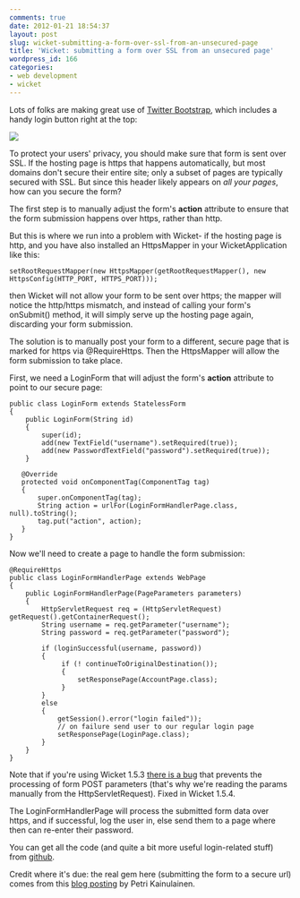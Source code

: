 ```yaml
---
comments: true
date: 2012-01-21 18:54:37
layout: post
slug: wicket-submitting-a-form-over-ssl-from-an-unsecured-page
title: 'Wicket: submitting a form over SSL from an unsecured page'
wordpress_id: 166
categories:
- web development
- wicket
---
```


Lots of folks are making great use of [Twitter Bootstrap](http://twitter.github.com/bootstrap/), which includes a handy login button right at the top:

[![](http://armhold.files.wordpress.com/2012/01/twitter-bootstrap-wicket1.png)](http://armhold.files.wordpress.com/2012/01/twitter-bootstrap-wicket1.png)

To protect your users' privacy, you should make sure that form is sent over SSL. If the hosting page is https that happens automatically, but most domains don't secure their entire site; only a subset of pages are typically secured with SSL. But since this header likely appears on _all your pages_, how can you secure the form?

The first step is to manually adjust the form's **action** attribute to ensure that the form submission happens over https, rather than http.

But this is where we run into a problem with Wicket- if the hosting page is http, and you have also installed an HttpsMapper in your WicketApplication like this:

    
    setRootRequestMapper(new HttpsMapper(getRootRequestMapper(), new HttpsConfig(HTTP_PORT, HTTPS_PORT)));


then Wicket will not allow your form to be sent over https; the mapper will notice the http/https mismatch, and instead of calling your form's onSubmit() method, it will simply serve up the hosting page again, discarding your form submission.

The solution is to manually post your form to a different, secure page that is marked for https via @RequireHttps. Then the HttpsMapper will allow the form submission to take place.

First, we need a LoginForm that will adjust the form's **action** attribute to point to our secure page:

    
    public class LoginForm extends StatelessForm
    {
        public LoginForm(String id)
        {
            super(id);
            add(new TextField("username").setRequired(true));
            add(new PasswordTextField("password").setRequired(true));
        }
    
       @Override
       protected void onComponentTag(ComponentTag tag)
       {
           super.onComponentTag(tag);
           String action = urlFor(LoginFormHandlerPage.class, null).toString();
           tag.put("action", action);
       }
    }


Now we'll need to create a page to handle the form submission:

    
    @RequireHttps
    public class LoginFormHandlerPage extends WebPage
    {
        public LoginFormHandlerPage(PageParameters parameters)
        {
            HttpServletRequest req = (HttpServletRequest) getRequest().getContainerRequest();
            String username = req.getParameter("username");
            String password = req.getParameter("password");
    
            if (loginSuccessful(username, password))
            {
                 if (! continueToOriginalDestination());
                 {
                     setResponsePage(AccountPage.class);
                 }
            }
            else
            {
                getSession().error("login failed"));
                // on failure send user to our regular login page
                setResponsePage(LoginPage.class);
            }
        }
    }


Note that if you're using Wicket 1.5.3 [there is a bug](https://issues.apache.org/jira/browse/WICKET-4338) that prevents the processing of form POST parameters (that's why we're reading the params manually from the HttpServletRequest). Fixed in Wicket 1.5.4.

The LoginFormHandlerPage will process the submitted form data over https, and if successful, log the user in, else send them to a page where then can re-enter their password.

You can get all the code (and quite a bit more useful login-related stuff) from [github](https://github.com/armhold/justaddwater).

Credit where it's due: the real gem here (submitting the form to a secure url) comes from this [blog posting](http://www.petrikainulainen.net/programming/tips-and-tricks/wicket-https-tutorial-part-three-creating-a-secure-form-submit-from-a-non-secure-page/) by Petri Kainulainen.
